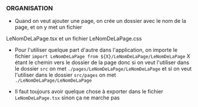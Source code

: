 ### ORGANISATION 

- Quand on veut ajouter une page, on crée un dossier avec le nom de la page, et on y met un fichier 

LeNomDeLaPage.tsx et un fichier LeNomDeLaPage.css

- Pour l'utiliser quelque part d'autre dans l'application, on importe le fichier `import LeNomDeLaPage from ${X}/LeNomDeLaPage/LeNomDeLaPage` X étant le chemin vers le dossier de la page donc si on veut l'utiliser dans le dossier `src` on met `./pages/LeNomDeLaPage/LeNomDeLaPage` et si on veut l'utiliser dans le dossier `src/pages` on met `./LeNomDeLaPage/LeNomDeLaPage`

- Il faut toujours avoir quelque chose à exporter dans le fichier `LeNomDeLaPage.tsx` sinon ça ne marche pas
